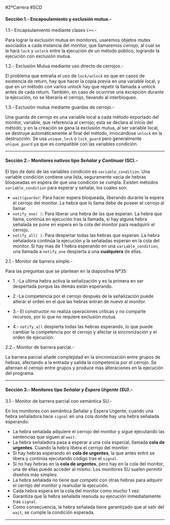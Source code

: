 #2ºCarrera 
#SCD 

#### Sección 1.- Encapsulamiento y exclusión mutua.-

1.1.- Encapsulamiento mediante clases `C++`.-

Para lograr la exclusión mutua en monitores, usaremos objetos mutex asociados a cada instancia del monitor, que llamaremos *cerrojo,* al cual se le hará `lock` y `unlock` entre la ejecución de un método público, logrando la ejecución con exclusión mutua.

1.2.- Exclusión Mutua mediante uso directo de cerrojos.-

El problema que entraña el uso de `lock/unlock` es que en casos de existencia de return, hay que hacer la copia previa en una variable local, y que en un método con varios unlock hay que repetir la llamada a unlock antes de cada return. También, en caso de ocurrirse una excepción durante la ejecución, no se liberaría el cerrojo, llevando al interbloqueo.

1.3.- Exclusión mutua mediante guardas de cerrojo.-

Una guarda de cerrojo es una variable local a cada método exportado del monitor, variable, que referencia al cerrojo; esta se declara al inicio del método, y en la creación se gana la exclusión mutua, al ser variable local, se destruye automáticamente al final del método, invocándose `unlock` en la destrucción. Se usa ``unique_lock`` o ``lock_guard`` pero generalmente ``unique_guard`` ya que es compatible con las variables condición.


--- 
#### Sección 2.- Monitores nativos tipo *Señalar y Continuar* (SC).-

El tipo de dato de las variables condición es ``variable_condition``. Una variable condición contiene una lista, seguramente vacía de hebras bloqueadas en espera de que una condición se cumpla.
Existen métodos `variable_condition` para esperar y señalar, los cuales son:
- ``wait(guarda)``: Para hacer espera bloqueada, liberando durante la espera el cerrojo del monitor. La hebra que lo llama debe de poseer el cerrojo al llamar.
- ``notify_one( )``: Para liberar una hebra de las que esperan. La hebra que llama, continúa en ejecución tras la llamada, si hay alguna hebra señalada se pone en espera en la cola del monitor para readquirir el cerrojo.
- ``notify_all( )``: Para despertar todas las hebras que esperan. La hebra señaladora continúa la ejecución y la señaladas esperan en la cola del monitor.
Si hay mas de 1 hebra esperando en una ``variable_condition``, una llamada a ``notify_one`` despierta a una **cualquiera** de ellas.

2.1.- Monitor de barrera simple.-

Para las preguntas que se plantean en la diapositiva Nº35:
- 1 .-La última hebra activa la señalización y es la primera en ser despertada porque las demás están esperando.

- 2.-La competencia por el cerrojo después de la señalización puede alterar el orden en el que las hebras entran de nuevo al monitor.

- 3.- El constructor no realiza operaciones críticas y no comparte recursos, por lo que no requiere exclusión mutua.

- 4.- `notify_all` despierta todas las hebras esperando, lo que puede cambiar la competencia por el cerrojo y afectar la sincronización y el orden de ejecución.

2.2.- Monitor de barrera parcial.-

La barrera parcial añade complejidad en la sincronización entre grupos de hebras, afectando a la entrada y salida la competencia por el cerrojo. Se alternan el cerrojo entre grupos y produce mas alteraciones en la ejecución del programa.



---
#### Sección 3.- Monitores tipo *Señalar y Espera Urgente (SU)*.-

3.1.- Monitor de barrera parcial con semántica SU.-

En los monitores con semántica Señalar y Espera Urgente, cuando una hebra señaladora hace `signal` en una cola donde hay una hebra señalada esperando:
- La hebra señalada adquiere el cerrojo del monitor y sigue ejecutando las sentencias que siguen al `wait`.
- La hebra señaladora pasa a esperar a una cola especial, llamada **cola de urgentes**.
Cuando la hebra libera el cerrojo del monitor:
- Si hay hebras esperando en **cola de urgentes**, la que antes entró se libera y continúa ejecutando código tras el ``signal``.
- Si no hay hebras en la **cola de urgentes**, pero hay en la cola del monitor, una de ellas puede acceder al mismo.
Los monitores SU suelen permitir diseños más simples:
- La hebra señalada no tiene que competir con otras hebras para adquirir el cerrojo del monitor y reanudar la ejecución.
- Cada hebra espera en la cola del monitor como mucho 1 vez.
- Garantiza que la hebra señalada reanuda su ejecución inmediatamente tras `signal`.
- Como consecuencia, la hebra señalada tiene garantizado que al salir del `wait`, se cumple la condición esperada.



---
